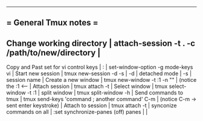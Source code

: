 --------------------------------------------------------------------------------
= General Tmux notes =
--------------------------------------------------------------------------------
  Change working directory   | attach-session -t . -c /path/to/new/directory
                             |
--------------------------------------------------------------------------------
Copy and Past
  set for vi control keys    | <C-b>:
                             | set-window-option -g mode-keys vi
                             |
Start new session            | tmux new-session -d -s <session name>
                             |   -d   |  detached mode
                             |   -s   |  session name
                             |
Create a new window          | tmux new-window -t <session name>:1 -n "<window name>"
                             |   (notice the <session name>:1  <--
                             |
Attach session               | tmux attach -t <session name>
                             |
Select window                | tmux select-window -t <session name>:1
                             |
split window                 | tmux split-window -h
                             |
Send commands to tmux        | tmux send-keys 'command ; another command' C-m
                             |   (notice C-m -> sent enter keystroke)
                             |
Attach to session            | tmux attach -t <session name>
                             |
synconize commands on all    | :set synchronize-panes (off)
panes                        |
                             |
